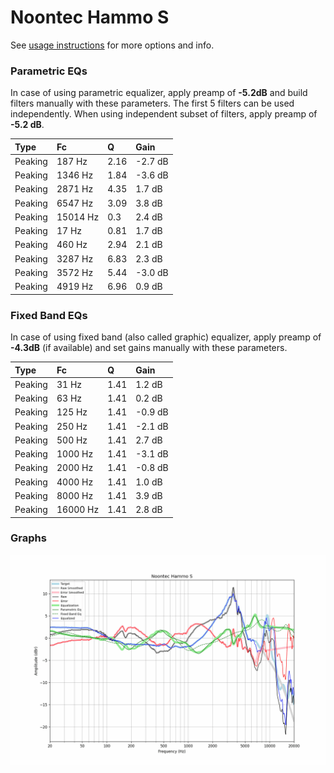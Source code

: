 # Noontec Hammo S
See [usage instructions](https://github.com/jaakkopasanen/AutoEq#usage) for more options and info.

### Parametric EQs
In case of using parametric equalizer, apply preamp of **-5.2dB** and build filters manually
with these parameters. The first 5 filters can be used independently.
When using independent subset of filters, apply preamp of **-5.2 dB**.

| Type    | Fc       |    Q | Gain    |
|:--------|:---------|:-----|:--------|
| Peaking | 187 Hz   | 2.16 | -2.7 dB |
| Peaking | 1346 Hz  | 1.84 | -3.6 dB |
| Peaking | 2871 Hz  | 4.35 | 1.7 dB  |
| Peaking | 6547 Hz  | 3.09 | 3.8 dB  |
| Peaking | 15014 Hz | 0.3  | 2.4 dB  |
| Peaking | 17 Hz    | 0.81 | 1.7 dB  |
| Peaking | 460 Hz   | 2.94 | 2.1 dB  |
| Peaking | 3287 Hz  | 6.83 | 2.3 dB  |
| Peaking | 3572 Hz  | 5.44 | -3.0 dB |
| Peaking | 4919 Hz  | 6.96 | 0.9 dB  |

### Fixed Band EQs
In case of using fixed band (also called graphic) equalizer, apply preamp of **-4.3dB**
(if available) and set gains manually with these parameters.

| Type    | Fc       |    Q | Gain    |
|:--------|:---------|:-----|:--------|
| Peaking | 31 Hz    | 1.41 | 1.2 dB  |
| Peaking | 63 Hz    | 1.41 | 0.2 dB  |
| Peaking | 125 Hz   | 1.41 | -0.9 dB |
| Peaking | 250 Hz   | 1.41 | -2.1 dB |
| Peaking | 500 Hz   | 1.41 | 2.7 dB  |
| Peaking | 1000 Hz  | 1.41 | -3.1 dB |
| Peaking | 2000 Hz  | 1.41 | -0.8 dB |
| Peaking | 4000 Hz  | 1.41 | 1.0 dB  |
| Peaking | 8000 Hz  | 1.41 | 3.9 dB  |
| Peaking | 16000 Hz | 1.41 | 2.8 dB  |

### Graphs
![](./Noontec%20Hammo%20S.png)